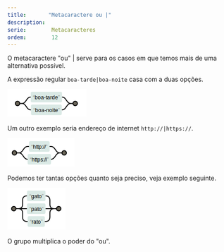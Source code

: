 ```yaml
---
title:       "Metacaractere ou |"
description: 
serie:        Metacaracteres
ordem:        12
---
```


O metacaractere "ou" | serve para os casos em que temos mais de uma alternativa possível.

A expressão regular `boa-tarde|boa-noite` casa com a duas opções.

![Figura ilustrando o metacaractere ou](../metacaractere-ou/metacaractere-ou-01.png "Expressão Regular: metacaractere ou")

Um outro exemplo seria endereço de internet `http://|https://`.

![Figura ilustrando o metacaractere ou](../metacaractere-ou/metacaractere-ou-02.png "Expressão Regular: metacaractere ou")

Podemos ter tantas opções quanto seja preciso, veja exemplo seguinte.

![Figura ilustrando o metacaractere ou](../metacaractere-ou/metacaractere-ou-03.png "Expressão Regular: metacaractere ou")

O grupo multiplica o poder do "ou".